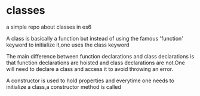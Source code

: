 # classes
a simple repo about classes in es6

A class is basically a function but instead of using the famous 'function' keyword to initialize it,one uses the class keyword

The main difference between function declarations and class declarations is that function declarations are hoisted and class declarations are not.One will need to declare a class and access it to avoid throwing an error.

A constructor is used to hold properties and everytime one needs to initialize a class,a constructor method is called 
